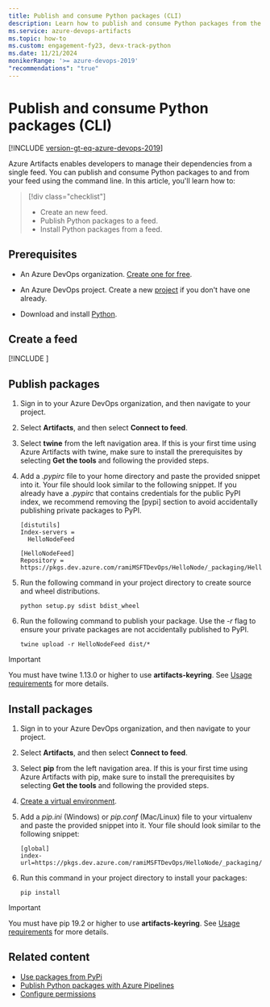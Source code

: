 ```yaml
---
title: Publish and consume Python packages (CLI)
description: Learn how to publish and consume Python packages from the command-line interface.
ms.service: azure-devops-artifacts
ms.topic: how-to
ms.custom: engagement-fy23, devx-track-python
ms.date: 11/21/2024
monikerRange: '>= azure-devops-2019'
"recommendations": "true"
---
```


# Publish and consume Python packages (CLI)

[!INCLUDE [version-gt-eq-azure-devops-2019](../../includes/version-gt-eq-2019.md)]

Azure Artifacts enables developers to manage their dependencies from a single feed. You can publish and consume Python packages to and from your feed using the command line. In this article, you'll learn how to:

> [!div class="checklist"]  
> * Create an new feed.
> * Publish Python packages to a feed.
> * Install Python packages from a feed.

## Prerequisites

- An Azure DevOps organization. [Create one for free](../../organizations/accounts/create-organization.md).

- An Azure DevOps project. Create a new [project](../../organizations/projects/create-project.md#create-a-project) if you don't have one already.

- Download and install [Python](https://www.python.org/downloads/).

## Create a feed

[!INCLUDE [](../includes/create-feed.md)]

## Publish packages
 
1. Sign in to your Azure DevOps organization, and then navigate to your project.

1. Select **Artifacts**, and then select **Connect to feed**.

1. Select **twine** from the left navigation area. If this is your first time using Azure Artifacts with twine, make sure to install the prerequisites by selecting **Get the tools** and following the provided steps.

1. Add a *.pypirc* file to your home directory and paste the provided snippet into it. Your file should look similar to the following snippet. If you already have a *.pypirc* that contains credentials for the public PyPI index, we recommend removing the [pypi] section to avoid accidentally publishing private packages to PyPI.

    ```
    [distutils]
    Index-servers =
      HelloNodeFeed
    
    [HelloNodeFeed]
    Repository = https://pkgs.dev.azure.com/ramiMSFTDevOps/HelloNode/_packaging/HelloNodeFeed/pypi/upload/
    ```

1. Run the following command in your project directory to create source and wheel distributions.

    ```
    python setup.py sdist bdist_wheel
    ```

1. Run the following command to publish your package. Use the *-r <REPOSITORY>* flag to ensure your private packages are not accidentally published to PyPI.

    ```
    twine upload -r HelloNodeFeed dist/*
    ```

> [!IMPORTANT]
> You must have twine 1.13.0 or higher to use **artifacts-keyring**. See [Usage requirements](https://github.com/microsoft/artifacts-keyring#requirements) for more details.

## Install packages

1. Sign in to your Azure DevOps organization, and then navigate to your project.

1. Select **Artifacts**, and then select **Connect to feed**.

1. Select **pip** from the left navigation area. If this is your first time using Azure Artifacts with pip, make sure to install the prerequisites by selecting **Get the tools** and following the provided steps.

1. [Create a virtual environment](https://docs.python.org/3/library/venv.html).

1. Add a *pip.ini* (Windows) or *pip.conf* (Mac/Linux) file to your virtualenv and paste the provided snippet into it. Your file should look similar to the following snippet: 

    ```
    [global]
    index-url=https://pkgs.dev.azure.com/ramiMSFTDevOps/HelloNode/_packaging/HelloNodeFeed/pypi/simple/
    ```

1. Run this command in your project directory to install your packages:

    ```
    pip install
    ```

> [!IMPORTANT]
> You must have pip 19.2 or higher to use **artifacts-keyring**. See [Usage requirements](https://github.com/microsoft/artifacts-keyring#requirements) for more details.

## Related content

- [Use packages from PyPi](../python/use-packages-from-pypi.md)
- [Publish Python packages with Azure Pipelines](../../pipelines/artifacts/pypi.md)
- [Configure permissions](../feeds/feed-permissions.md)
